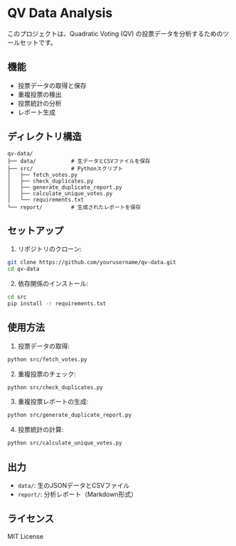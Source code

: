 # QV Data Analysis

このプロジェクトは、Quadratic Voting (QV) の投票データを分析するためのツールセットです。

## 機能

- 投票データの取得と保存
- 重複投票の検出
- 投票統計の分析
- レポート生成

## ディレクトリ構造

```
qv-data/
├── data/           # 生データとCSVファイルを保存
├── src/            # Pythonスクリプト
│   ├── fetch_votes.py
│   ├── check_duplicates.py
│   ├── generate_duplicate_report.py
│   ├── calculate_unique_votes.py
│   └── requirements.txt
└── report/         # 生成されたレポートを保存
```

## セットアップ

1. リポジトリのクローン:
```bash
git clone https://github.com/yourusername/qv-data.git
cd qv-data
```

2. 依存関係のインストール:
```bash
cd src
pip install -r requirements.txt
```

## 使用方法

1. 投票データの取得:
```bash
python src/fetch_votes.py
```

2. 重複投票のチェック:
```bash
python src/check_duplicates.py
```

3. 重複投票レポートの生成:
```bash
python src/generate_duplicate_report.py
```

4. 投票統計の計算:
```bash
python src/calculate_unique_votes.py
```

## 出力

- `data/`: 生のJSONデータとCSVファイル
- `report/`: 分析レポート（Markdown形式）

## ライセンス

MIT License 